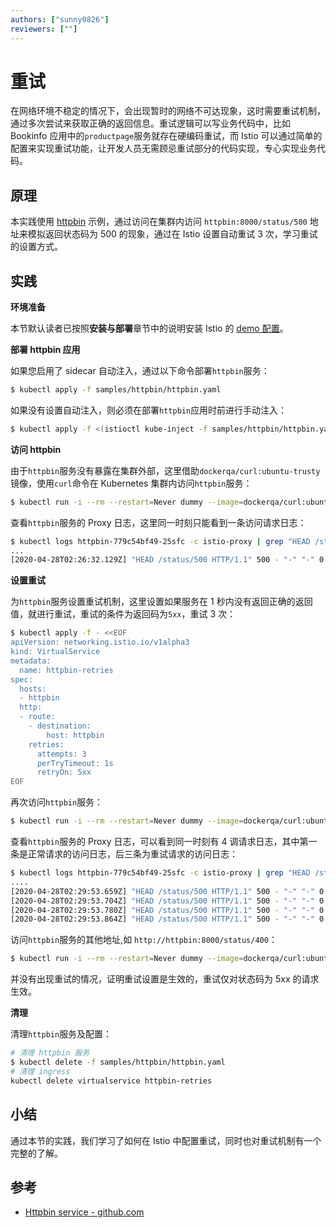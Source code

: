 ```yaml
---
authors: ["sunny0826"]
reviewers: [""]
---
```


# 重试

在网络环境不稳定的情况下，会出现暂时的网络不可达现象，这时需要重试机制，通过多次尝试来获取正确的返回信息。重试逻辑可以写业务代码中，比如 Bookinfo 应用中的`productpage`服务就存在硬编码重试，而 Istio 可以通过简单的配置来实现重试功能，让开发人员无需顾忌重试部分的代码实现，专心实现业务代码。

## 原理

本实践使用 [httpbin](https://github.com/istio/istio/tree/release-1.5/samples/httpbin) 示例，通过访问在集群内访问 `httpbin:8000/status/500` 地址来模拟返回状态码为 500 的现象，通过在 Istio 设置自动重试 3 次，学习重试的设置方式。

## 实践

**环境准备**

本节默认读者已按照**安装与部署**章节中的说明安装 Istio 的 [demo 配置](https://istio.io/zh/docs/setup/additional-setup/config-profiles/)。

**部署 httpbin 应用**

如果您启用了 sidecar 自动注入，通过以下命令部署`httpbin`服务：

```bash
$ kubectl apply -f samples/httpbin/httpbin.yaml
```

如果没有设置自动注入，则必须在部署`httpbin`应用时前进行手动注入：

```bash
$ kubectl apply -f <(istioctl kube-inject -f samples/httpbin/httpbin.yaml)
```

**访问 httpbin**

由于`httpbin`服务没有暴露在集群外部，这里借助`dockerqa/curl:ubuntu-trusty`镜像，使用`curl`命令在 Kubernetes 集群内访问`httpbin`服务：

```bash
$ kubectl run -i --rm --restart=Never dummy --image=dockerqa/curl:ubuntu-trusty --command -- curl --silent --head httpbin:8000/status/500
```

查看`httpbin`服务的 Proxy 日志，这里同一时刻只能看到一条访问请求日志：

```bash
$ kubectl logs httpbin-779c54bf49-25sfc -c istio-proxy | grep "HEAD /status/500"
...
[2020-04-28T02:26:32.129Z] "HEAD /status/500 HTTP/1.1" 500 - "-" "-" 0 0 4 3 "-" "curl/7.35.0" "be17043d-04b5-93cd-bf66-a03bdeee37f4" "httpbin:8000" "127.0.0.1:80" inbound|8000|http|httpbin.default.svc.cluster.local 127.0.0.1:46922 10.42.0.39:80 10.42.0.40:36416 outbound_.8000_._.httpbin.default.svc.cluster.local default
```

**设置重试**

为`httpbin`服务设置重试机制，这里设置如果服务在 1 秒内没有返回正确的返回值，就进行重试，重试的条件为返回码为`5xx`，重试 3 次：

```bash
$ kubectl apply -f - <<EOF
apiVersion: networking.istio.io/v1alpha3
kind: VirtualService
metadata:
  name: httpbin-retries
spec:
  hosts:
  - httpbin
  http:
  - route:
    - destination:
        host: httpbin
    retries:
      attempts: 3
      perTryTimeout: 1s
      retryOn: 5xx
EOF
```

再次访问`httpbin`服务：

```bash
$ kubectl run -i --rm --restart=Never dummy --image=dockerqa/curl:ubuntu-trusty --command -- curl --silent --head httpbin:8000/status/500
```

查看`httpbin`服务的 Proxy 日志，可以看到同一时刻有 4 调请求日志，其中第一条是正常请求的访问日志，后三条为重试请求的访问日志：

```bash
$ kubectl logs httpbin-779c54bf49-25sfc -c istio-proxy | grep "HEAD /status/500"
....
[2020-04-28T02:29:53.659Z] "HEAD /status/500 HTTP/1.1" 500 - "-" "-" 0 0 4 3 "-" "curl/7.35.0" "be17043d-04b5-93cd-bf66-a03bdeee37f4" "httpbin:8000" "127.0.0.1:80" inbound|8000|http|httpbin.default.svc.cluster.local 127.0.0.1:46922 10.42.0.39:80 10.42.0.40:36416 outbound_.8000_._.httpbin.default.svc.cluster.local default
[2020-04-28T02:29:53.704Z] "HEAD /status/500 HTTP/1.1" 500 - "-" "-" 0 0 1 0 "-" "curl/7.35.0" "be17043d-04b5-93cd-bf66-a03bdeee37f4" "httpbin:8000" "127.0.0.1:80" inbound|8000|http|httpbin.default.svc.cluster.local 127.0.0.1:46922 10.42.0.39:80 10.42.0.40:36416 outbound_.8000_._.httpbin.default.svc.cluster.local default
[2020-04-28T02:29:53.780Z] "HEAD /status/500 HTTP/1.1" 500 - "-" "-" 0 0 2 2 "-" "curl/7.35.0" "be17043d-04b5-93cd-bf66-a03bdeee37f4" "httpbin:8000" "127.0.0.1:80" inbound|8000|http|httpbin.default.svc.cluster.local 127.0.0.1:46922 10.42.0.39:80 10.42.0.40:36416 outbound_.8000_._.httpbin.default.svc.cluster.local default
[2020-04-28T02:29:53.864Z] "HEAD /status/500 HTTP/1.1" 500 - "-" "-" 0 0 2 2 "-" "curl/7.35.0" "be17043d-04b5-93cd-bf66-a03bdeee37f4" "httpbin:8000" "127.0.0.1:80" inbound|8000|http|httpbin.default.svc.cluster.local 127.0.0.1:46922 10.42.0.39:80 10.42.0.40:36416 outbound_.8000_._.httpbin.default.svc.cluster.local default
```

访问`httpbin`服务的其他地址,如 `http://httpbin:8000/status/400`：

```bash
$ kubectl run -i --rm --restart=Never dummy --image=dockerqa/curl:ubuntu-trusty --command -- curl --silent --head httpbin:8000/status/400
```

并没有出现重试的情况，证明重试设置是生效的，重试仅对状态码为 5xx 的请求生效。

**清理**

清理`httpbin`服务及配置：

```bash
# 清理 httpbin 服务
$ kubectl delete -f samples/httpbin/httpbin.yaml
# 清理 ingress
kubectl delete virtualservice httpbin-retries
```

## 小结

通过本节的实践，我们学习了如何在 Istio 中配置重试，同时也对重试机制有一个完整的了解。

## 参考

- [Httpbin service - github.com](https://github.com/istio/istio/tree/release-1.5/samples/httpbin)